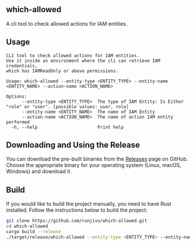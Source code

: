 ## which-allowed
A cli tool to check allowed actions for IAM entities.


## Usage
```
CLI tool to check allowed actions for IAM entities.
Use it inside an environment where the cli can retrieve IAM credentials,
which has IAMReadOnly or above permissions.

Usage: which-allowed --entity-type <ENTITY_TYPE> --entity-name <ENTITY_NAME> --action-name <ACTION_NAME>

Options:
      --entity-type <ENTITY_TYPE>  The type of IAM Entity: Is Either "role" or "user". [possible values: user, role]
      --entity-name <ENTITY_NAME>  The name of IAM Entity
      --action-name <ACTION_NAME>  The name of action IAM entity performed
  -h, --help                       Print help
```



## Downloading and Using the Release

You can download the pre-built binaries from the [Releases](https://github.com/runjivu/which-allowed/releases) page on GitHub. 
Choose the appropriate binary for your operating system (Linux, macOS, Windows) and download it.

## Build
If you would like to build the project manually, you need to have Rust installed. 
Follow the instructions below to build the project:

```bash
git clone https://github.com/runjivu/which-allowed.git
cd which-allowed
cargo build --release
./target/release/which-allowed --entity-type <ENTITY_TYPE> --entity-name <ENTITY_NAME> --action-name <ACTION_NAME>
```
